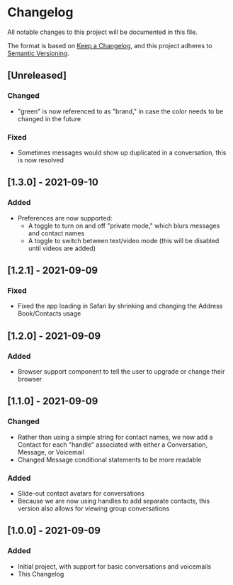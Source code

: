 # Changelog

All notable changes to this project will be documented in this file.

The format is based on [Keep a Changelog](https://keepachangelog.com/en/1.0.0/),
and this project adheres to [Semantic Versioning](https://semver.org/spec/v2.0.0.html).

## [Unreleased]

### Changed

- "green" is now referenced to as "brand," in case the color needs to be changed in the future

### Fixed

- Sometimes messages would show up duplicated in a conversation, this is now resolved

## [1.3.0] - 2021-09-10

### Added

- Preferences are now supported:
  - A toggle to turn on and off "private mode," which blurs messages and contact names
  - A toggle to switch between text/video mode (this will be disabled until videos are added)

## [1.2.1] - 2021-09-09

### Fixed

- Fixed the app loading in Safari by shrinking and changing the Address Book/Contacts usage

## [1.2.0] - 2021-09-09

### Added

- Browser support component to tell the user to upgrade or change their browser

## [1.1.0] - 2021-09-09

### Changed

- Rather than using a simple string for contact names, we now add a Contact for each "handle" associated with either a Conversation, Message, or Voicemail
- Changed Message conditional statements to be more readable

### Added

- Slide-out contact avatars for conversations
- Because we are now using handles to add separate contacts, this version also allows for viewing group conversations

## [1.0.0] - 2021-09-09

### Added

- Initial project, with support for basic conversations and voicemails
- This Changelog
